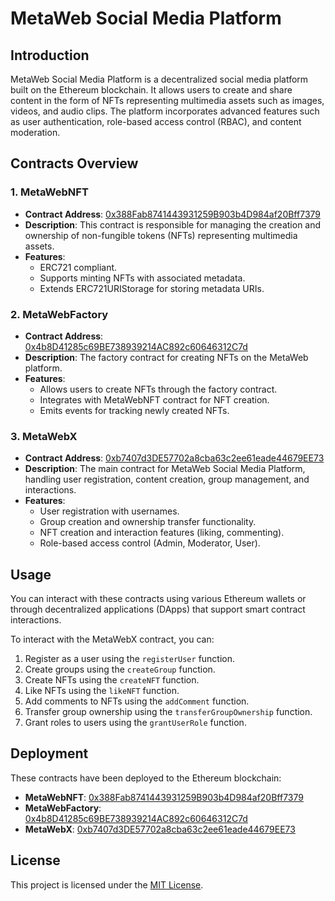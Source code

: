 # MetaWeb Social Media Platform

## Introduction

MetaWeb Social Media Platform is a decentralized social media platform built on the Ethereum blockchain. It allows users to create and share content in the form of NFTs representing multimedia assets such as images, videos, and audio clips. The platform incorporates advanced features such as user authentication, role-based access control (RBAC), and content moderation.

## Contracts Overview

### 1. MetaWebNFT

- **Contract Address**: [0x388Fab8741443931259B903b4D984af20Bff7379](https://sepolia-blockscout.lisk.com/address/0x388Fab8741443931259B903b4D984af20Bff7379)
- **Description**: This contract is responsible for managing the creation and ownership of non-fungible tokens (NFTs) representing multimedia assets.
- **Features**:
  - ERC721 compliant.
  - Supports minting NFTs with associated metadata.
  - Extends ERC721URIStorage for storing metadata URIs.

### 2. MetaWebFactory

- **Contract Address**: [0x4b8D41285c69BE738939214AC892c60646312C7d](https://sepolia-blockscout.lisk.com/address/0x4b8D41285c69BE738939214AC892c60646312C7d)
- **Description**: The factory contract for creating NFTs on the MetaWeb platform.
- **Features**:
  - Allows users to create NFTs through the factory contract.
  - Integrates with MetaWebNFT contract for NFT creation.
  - Emits events for tracking newly created NFTs.

### 3. MetaWebX

- **Contract Address**: [0xb7407d3DE57702a8cba63c2ee61eade44679EE73](https://sepolia-blockscout.lisk.com/address/0xb7407d3DE57702a8cba63c2ee61eade44679EE73)
- **Description**: The main contract for MetaWeb Social Media Platform, handling user registration, content creation, group management, and interactions.
- **Features**:
  - User registration with usernames.
  - Group creation and ownership transfer functionality.
  - NFT creation and interaction features (liking, commenting).
  - Role-based access control (Admin, Moderator, User).

## Usage

You can interact with these contracts using various Ethereum wallets or through decentralized applications (DApps) that support smart contract interactions.

To interact with the MetaWebX contract, you can:

1. Register as a user using the `registerUser` function.
2. Create groups using the `createGroup` function.
3. Create NFTs using the `createNFT` function.
4. Like NFTs using the `likeNFT` function.
5. Add comments to NFTs using the `addComment` function.
6. Transfer group ownership using the `transferGroupOwnership` function.
7. Grant roles to users using the `grantUserRole` function.

## Deployment

These contracts have been deployed to the Ethereum blockchain:

- **MetaWebNFT**:  [0x388Fab8741443931259B903b4D984af20Bff7379](https://sepolia-blockscout.lisk.com/address/0x388Fab8741443931259B903b4D984af20Bff7379)
- **MetaWebFactory**: [0x4b8D41285c69BE738939214AC892c60646312C7d](https://sepolia-blockscout.lisk.com/address/0x4b8D41285c69BE738939214AC892c60646312C7d)
- **MetaWebX**: [0xb7407d3DE57702a8cba63c2ee61eade44679EE73](https://sepolia-blockscout.lisk.com/address/0xb7407d3DE57702a8cba63c2ee61eade44679EE73)

## License

This project is licensed under the [MIT License](LICENSE).
